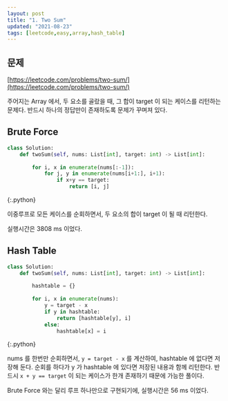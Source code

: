 ```yaml
---
layout: post
title: "1. Two Sum"
updated: "2021-08-23"
tags: [leetcode,easy,array,hash_table]
---
```


## 문제

[https://leetcode.com/problems/two-sum/](https://leetcode.com/problems/two-sum/)

주어지는 Array 에서, 두 요소를 골랐을 때, 그 합이 target 이 되는 케이스를 리턴하는 문제다. 반드시 하나의 정답만이 존재하도록 문제가 꾸며져 있다.

## Brute Force

```py
class Solution:
    def twoSum(self, nums: List[int], target: int) -> List[int]:
        
        for i, x in enumerate(nums[:-1]):
            for j, y in enumerate(nums[i+1:], i+1):
                if x+y == target:
                    return [i, j]
```
{:.python}

이중루프로 모든 케이스를 순회하면서, 두 요소의 합이 target 이 될 때 리턴한다.

실행시간은 3808 ms 이었다.

## Hash Table

```py
class Solution:
    def twoSum(self, nums: List[int], target: int) -> List[int]:
        
        hashtable = {}
        
        for i, x in enumerate(nums):
            y = target - x
            if y in hashtable:
                return [hashtable[y], i]
            else:
                hashtable[x] = i
```
{:.python}

nums 를 한번만 순회하면서, `y = target - x` 를 계산하여, hashtable 에 없다면 저장해 둔다. 순회를 하다가 y 가 hashtable 에 있다면 저장된 내용과 함께 리턴한다. 반드시 `x + y == target` 이 되는 케이스가 한개 존재하기 때문에 가능한 풀이다.

Brute Force 와는 달리 루프 하나만으로 구현되기에, 실행시간은 56 ms 이었다.